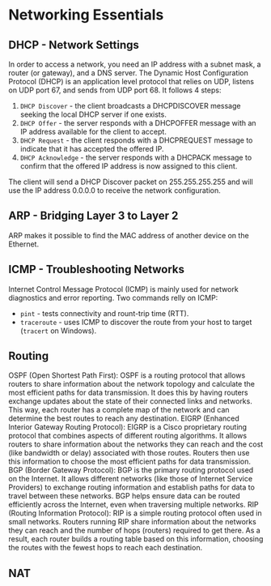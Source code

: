 # Networking Essentials

## DHCP - Network Settings

In order to access a network, you need an IP address with a subnet mask, a router (or gateway), and a DNS server. The Dynamic Host Configuration Protocol (DHCP) is an application level protocol that relies on UDP, listens on UDP port 67, and sends from UDP port 68. It follows 4 steps:

1. `DHCP Discover` - the client broadcasts a DHCPDISCOVER message seeking the local DHCP server if one exists.
2. `DHCP Offer` - the server responds with a DHCPOFFER message with an IP address available for the client to accept.
3. `DHCP Request` - the client responds with a DHCPREQUEST message to indicate that it has accepted the offered IP.
4. `DHCP Acknowledge` - the server responds with a DHCPACK message to confirm that the offered IP address is now assigned to this client.

The client will send a DHCP Discover packet on 255.255.255.255 and will use the IP address 0.0.0.0 to receive the network configuration.

## ARP - Bridging Layer 3 to Layer 2

ARP makes it possible to find the MAC address of another device on the Ethernet.

## ICMP - Troubleshooting Networks

Internet Control Message Protocol (ICMP) is mainly used for network diagnostics and error reporting. Two commands relly on ICMP:

- `pint` - tests connectivity and rount-trip time (RTT).
- `traceroute` - uses ICMP to discover the route from your host to target (`tracert` on Windows).

## Routing

OSPF (Open Shortest Path First): OSPF is a routing protocol that allows routers to share information about the network topology and calculate the most efficient paths for data transmission. It does this by having routers exchange updates about the state of their connected links and networks. This way, each router has a complete map of the network and can determine the best routes to reach any destination.
EIGRP (Enhanced Interior Gateway Routing Protocol): EIGRP is a Cisco proprietary routing protocol that combines aspects of different routing algorithms. It allows routers to share information about the networks they can reach and the cost (like bandwidth or delay) associated with those routes. Routers then use this information to choose the most efficient paths for data transmission.
BGP (Border Gateway Protocol): BGP is the primary routing protocol used on the Internet. It allows different networks (like those of Internet Service Providers) to exchange routing information and establish paths for data to travel between these networks. BGP helps ensure data can be routed efficiently across the Internet, even when traversing multiple networks.
RIP (Routing Information Protocol): RIP is a simple routing protocol often used in small networks. Routers running RIP share information about the networks they can reach and the number of hops (routers) required to get there. As a result, each router builds a routing table based on this information, choosing the routes with the fewest hops to reach each destination.

## NAT
